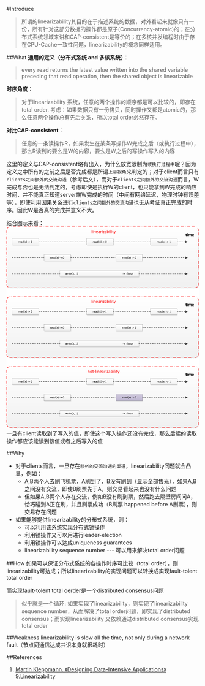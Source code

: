 #Introduce
> 所谓的linearizability其目的在于描述系统的数据，对外看起来就像只有一份，所有针对这部分数据的操作都是原子(Concurrency-atomic)的；在分布式系统领域来讲和CAP-consistent是等价的；在多核并发编程时由于存在CPU-Cache一致性问题，linearizability的概念同样适用。

##What
**通用的定义（分布式系统 and 多核系统）**：
> every read returns the latest value written into the shared variable preceding that read operation, then the shared object is linearizable


**时序角度**：
> 对于linearizability 系统，任意的两个操作的顺序都是可以比较的，即存在total order. 考虑：如果数据只有一份拷贝，同时操作又都是atomic的，那么任意两个操作总有先后关系，所以total order必然存在。


**对比CAP-consistent**：
> 任意的一条读操作R，如果发生在某条写操作W完成之后（或执行过程中），那么R读到的要么是W的内容，要么是W之后的写操作写入的内容

这里的定义与CAP-consistent略有出入，为什么放宽限制为`或执行过程中`呢？因为定义之中所有的之前之后是否完成都是所谓`上帝视角`来判定的；对于client而言只有`clients之间额外的交流沟通`（参考后文），而对于`clients之间额外的交流沟通`而言，W完成与否也是无法判定的，考虑即使是执行W的client，也只能拿到W完成的响应时间，并不能真正知道server端W完成的时间（中间有网络延迟，物理时钟有误差等），即使利用因果关系进行`clients之间额外的交流沟通`也无从考证真正完成的时序。因此W是否真的完成并意义不大。

结合图示来看：
![Alt text](https://github.com/1Feng/learn-distributed-systems/blob/master/theory/consistency/linearizability/images/linearizability.png)
一旦有client读取到了写入的值，即使这个写入操作还没有完成，那么后续的读取操作都应该能读到该值或者之后写入的值


##Why
- 对于clients而言，一旦存在`额外的交流沟通的渠道`，linearizability问题就会凸显，例如：
  - A,B两个人去刷飞机票，A刷到了，B没有刷到（显示全部售光），如果A,B之间没有交流，即使B刷票先于A，则交易看起来也没有什么问题
  - 但如果A,B两个人存在交流，例如B没有刷到票，然后跑去隔壁房间问A，恰巧碰到A正在刷，并且刷票成功（B刷票 happened before A刷票），则交易存在问题
- 如果能够提供linearizability的分布式系统，则：
  - 可以利用该系统实现分布式锁操作
  - 利用锁操作又可以用进行leader-election
  - 利用锁操作可以达成uniqueness guarantees
  - linearizability sequence number --- 可以用来解决total order问题
  

##How
如果可以保证分布式系统的各操作时序可比较（total order），则linearizability可达成；所以linearizability的实现问题可以转换成实现fault-tolent total order 

而实现fault-tolent total oerder是一个distributed consensus问题

> 似乎就是一个循环: 如果实现了linearizability，则实现了linearizability sequence number，从而解决了total order问题，即实现了distributed consensus；而实现linearizability 又依赖通过distributed consensus实现total order


##Weakness
linearizability is slow all the time, not only during a network fault（节点间通信达成共识本身就很耗时）

##References
1. [Martin Kleppmann. 《Designing Data-Intensive Applications》9.Linearizability](http://dataintensive.net/)
